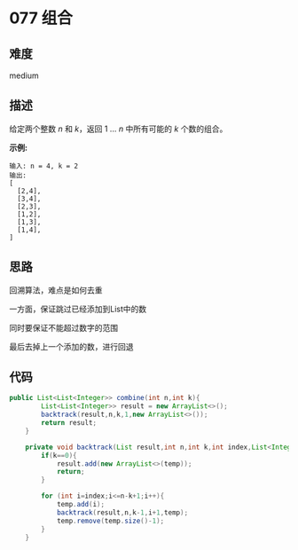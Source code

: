 # 077 组合
## 难度
medium

## 描述

给定两个整数 *n* 和 *k*，返回 1 ... *n* 中所有可能的 *k* 个数的组合。

**示例:**

```
输入: n = 4, k = 2
输出:
[
  [2,4],
  [3,4],
  [2,3],
  [1,2],
  [1,3],
  [1,4],
]
```

## 思路

回溯算法，难点是如何去重

一方面，保证跳过已经添加到List中的数

同时要保证不能超过数字的范围

最后去掉上一个添加的数，进行回退

## 代码

```java 
public List<List<Integer>> combine(int n,int k){
        List<List<Integer>> result = new ArrayList<>();
        backtrack(result,n,k,1,new ArrayList<>());
        return result;
    }

    private void backtrack(List result,int n,int k,int index,List<Integer> temp){
        if(k==0){
            result.add(new ArrayList<>(temp));
            return;
        }

        for (int i=index;i<=n-k+1;i++){
            temp.add(i);
            backtrack(result,n,k-1,i+1,temp);
            temp.remove(temp.size()-1);
        }
    }
```

